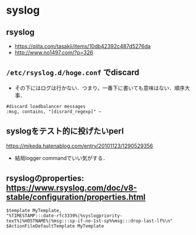 # syslog

## rsyslog
- https://qiita.com/tasakii/items/10db42392c487d5276da
- http://www.no1497.com/?p=326

## `/etc/rsyslog.d/hoge.conf` でdiscard
- その下にはログは行かない．つまり，一番下に書いても意味はない．順序大事．
```
#discard loadbalancer messages
:msg, contains, "[disrard_regexp]" ~
```

## syslogをテスト的に投げたいperl
https://mikeda.hatenablog.com/entry/20101123/1290529356
- 結局logger commandでいい気がする．

## rsyslogのproperties: https://www.rsyslog.com/doc/v8-stable/configuration/properties.html
```
$template MyTemplate,
"%TIMESTAMP:::date-rfc3339%|%syslogpriority-text%|%HOSTNAME%|%msg:::sp-if-no-1st-sp%%msg:::drop-last-lf%\n"
$ActionFileDefaultTemplate MyTemplate
```